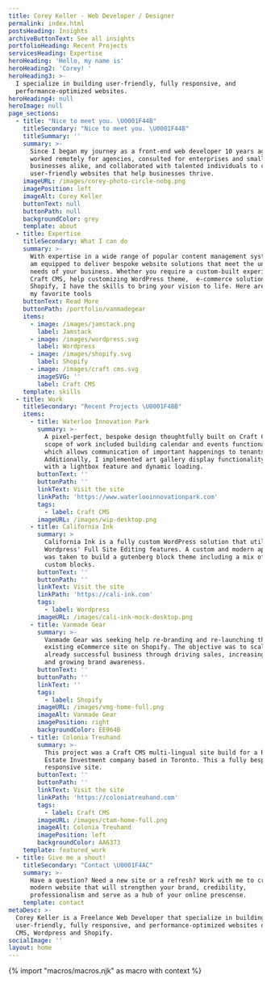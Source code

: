 ```yaml
---
title: Corey Keller - Web Developer / Designer
permalink: index.html
postsHeading: Insights
archiveButtonText: See all insights
portfolioHeading: Recent Projects
servicesHeading: Expertise
heroHeading: 'Hello, my name is'
heroHeading2: 'Corey! '
heroHeading3: >-
  I specialize in building user-friendly, fully responsive, and
  performance-optimized websites.
heroHeading4: null
heroImage: null
page_sections:
  - title: "Nice to meet you. \U0001F44B"
    titleSecondary: "Nice to meet you. \U0001F44B"
    titleSummary: ''
    summary: >-
      Since I began my journey as a front-end web developer 10 years ago, I’ve
      worked remotely for agencies, consulted for enterprises and small
      businesses alike, and collaborated with talented individuals to create
      user-friendly websites that help businesses thrive.
    imageURL: /images/corey-photo-circle-nobg.png
    imagePosition: left
    imageAlt: Corey Keller
    buttonText: null
    buttonPath: null
    backgroundColor: grey
    template: about
  - title: Expertise
    titleSecondary: What I can do
    summary: >-
      With expertise in a wide range of popular content management systems,  I
      am equipped to deliver bespoke website solutions that meet the unique
      needs of your business. Whether you require a custom-built experience with
      Craft CMS, help customizing WordPress theme,  e-commerce solution on
      Shopify, I have the skills to bring your vision to life. Here are a few on
      my favorite tools
    buttonText: Read More
    buttonPath: /portfolio/vanmadegear
    items:
      - image: /images/jamstack.png
        label: Jamstack
      - image: /images/wordpress.svg
        label: Wordpress
      - image: /images/shopify.svg
        label: Shopify
      - image: /images/craft cms.svg
        imageSVG: ''
        label: Craft CMS
    template: skills
  - title: Work
    titleSecondary: "Recent Projects \U0001F4BB"
    items:
      - title: Waterloo Innovation Park
        summary: >-
          A pixel-perfect, bespoke design thoughtfully built on Craft CMS. The
          scope of work included building calendar and events functionality,
          which allows communication of important happenings to tenants.
          Additionally, I implemented art gallery display functionality complete
          with a lightbox feature and dynamic loading.
        buttonText: ''
        buttonPath: ''
        linkText: Visit the site
        linkPath: 'https://www.waterlooinnovationpark.com'
        tags:
          - label: Craft CMS
        imageURL: /images/wip-desktop.png
      - title: California Ink
        summary: >
          California Ink is a fully custom WordPress solution that utilizes
          Wordpress' Full Site Editing features. A custom and modern approach
          was taken to build a gutenberg block theme including a mix of core and
          custom blocks.
        buttonText: ''
        buttonPath: ''
        linkText: Visit the site
        linkPath: 'https://cali-ink.com'
        tags:
          - label: Wordpress
        imageURL: /images/cali-ink-mock-desktop.png
      - title: Vanmade Gear
        summary: >-
          Vanmade Gear was seeking help re-branding and re-launching their
          existing eCommerce site on Shopify. The objective was to scale an
          already successful business through driving sales, increasing taffic
          and growing brand awareness.
        buttonText: ''
        buttonPath: ''
        linkText: ''
        tags:
          - label: Shopify
        imageURL: /images/vmg-home-full.png
        imageAlt: Vanmade Gear
        imagePosition: right
        backgroundColor: EE964B
      - title: Colonia Treuhand
        summary: >-
          This project was a Craft CMS multi-lingual site build for a Real
          Estate Investment company based in Toronto. This a fully bespoke and
          responsive site.
        buttonText: ''
        buttonPath: ''
        linkText: Visit the site
        linkPath: 'https://coloniatreuhand.com'
        tags:
          - label: Craft CMS
        imageURL: /images/ctam-home-full.png
        imageAlt: Colonia Treuhand
        imagePosition: left
        backgroundColor: AA6373
    template: featured_work
  - title: Give me a shout!
    titleSecondary: "Contact \U0001F4AC"
    summary: >-
      Have a question? Need a new site or a refresh? Work with me to create a
      modern website that will strengthen your brand, credibility,
      professionalism and serve as a hub of your online prescense.
    template: contact
metaDesc: >-
  Corey Keller is a Freelance Web Developer that specialize in building
  user-friendly, fully responsive, and performance-optimized websites on Craft
  CMS, Wordpress and Shopify.
socialImage: ''
layout: home
---
```


<!-- do not delete -->

{% import "macros/macros.njk" as macro with context %}

<!-- do not delete -->
